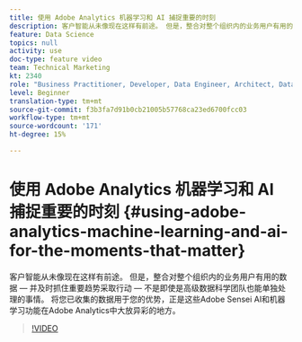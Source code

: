 ```yaml
---
title: 使用 Adobe Analytics 机器学习和 AI 捕捉重要的时刻
description: 客户智能从未像现在这样有前途。 但是，整合对整个组织内的业务用户有用的数据 — 并及时抓住重要趋势采取行动 — 不是即使是高级数据科学团队也能单独处理的事情。 将您已收集的数据用于您的优势，正是这些Adobe Sensei AI和机器学习功能在Adobe Analytics中大放异彩的地方。
feature: Data Science
topics: null
activity: use
doc-type: feature video
team: Technical Marketing
kt: 2340
role: "Business Practitioner, Developer, Data Engineer, Architect, Data Architect, Administrator, Leader"
level: Beginner
translation-type: tm+mt
source-git-commit: f3b3fa7d91b0cb21005b57768ca23ed6700fcc03
workflow-type: tm+mt
source-wordcount: '171'
ht-degree: 15%

---
```



# 使用 Adobe Analytics 机器学习和 AI 捕捉重要的时刻 {#using-adobe-analytics-machine-learning-and-ai-for-the-moments-that-matter}

客户智能从未像现在这样有前途。 但是，整合对整个组织内的业务用户有用的数据 — 并及时抓住重要趋势采取行动 — 不是即使是高级数据科学团队也能单独处理的事情。 将您已收集的数据用于您的优势，正是这些Adobe Sensei AI和机器学习功能在Adobe Analytics中大放异彩的地方。

>[!VIDEO](https://video.tv.adobe.com/v/25837/?quality=12)
